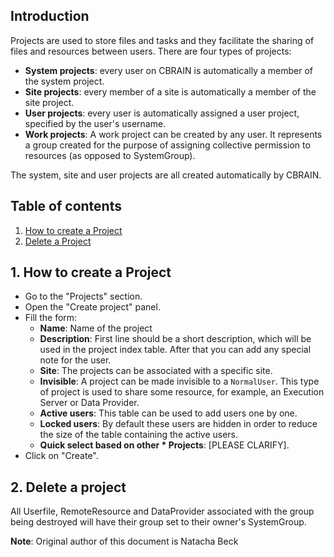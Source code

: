 
<a name="intro"/>

## Introduction

Projects are used to store files and tasks and they facilitate the sharing of files and resources between users. There are four types of projects:
* **System projects**: every user on CBRAIN is automatically a member of the system project.
* **Site projects**: every member of a site is automatically a member of the site project.
* **User projects**: every user is automatically assigned a user project, specified by the user's username.
* **Work projects**: A work project can be created by any user. It represents a group created for the purpose of assigning collective permission to resources (as opposed to SystemGroup).

The system, site and user projects are all created automatically by CBRAIN.

## Table of contents

1. [How to create a Project](#how)
2. [Delete a Project](#del)

<a name="how"/>

## 1. How to create a Project

* Go to the "Projects" section.
* Open the "Create project" panel.
* Fill the form:
  * **Name**: Name of the project
  * **Description**: First line should be a short description, which will be used in the project index table. After that you can add any special note for the user.
  * **Site**: The projects can be associated with a specific site.
  * **Invisible**: A project can be made invisible to a `NormalUser`. This type of project is used to share some resource, for example, an Execution Server or Data Provider.
  * **Active users**: This table can be used to add users one by one.
  * **Locked users**: By default these users are hidden in order to reduce the size of the table containing the active users.
  * **Quick select based on other * Projects**: [PLEASE CLARIFY].
* Click on "Create".

<a name="del"/>

## 2. Delete a project

All Userfile, RemoteResource and DataProvider associated with the group being destroyed will have their group set to their owner's SystemGroup.

**Note**: Original author of this document is Natacha Beck